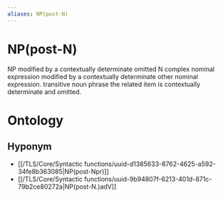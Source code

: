 ```yaml
---
aliases: NP(post-N)
---
```

# NP(post-N)

NP modified by a contextually determinate omitted N complex nominal expression modified by a contextually determinate other nominal expression. transitive noun phrase the related item is contextually determinate and omitted.
> 
# Ontology

## Hyponym
- [[/TLS/Core/Syntactic functions/uuid-d1385633-8762-4625-a592-34fe8b363085|NP(post-Npr)]]
- [[/TLS/Core/Syntactic functions/uuid-9b94807f-6213-401d-871c-79b2ce80272a|NP(post-N.)adV]]